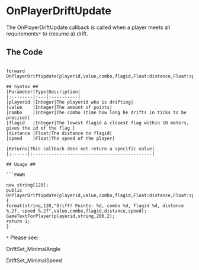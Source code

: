 # OnPlayerDriftUpdate #

The OnPlayerDriftUpdate callback is called when a player meets all requirements`*` to (resume a) drift.

## The Code ##
```PAWN

forward OnPlayerDriftUpdate(playerid,value,combo,flagid,Float:distance,Float:speed);```

## Syntax ##
|Parameter|Type|Description|
|:--------|:---|:----------|
|playerid |Integer|The playerid who is drifting|
|value    |Integer|The amount of points|
|combo    |Integer|The combo (time how long he drifts in ticks to be precise)|
|flagid   |Integer|The lowest flagid & closest flag within 10 meters, gives the id of the flag |
|distance |Float|The distance to flagid|
|speed    |Float|The speed of the player|

|Returns|This callback does not return a specific value|
|:------|:---------------------------------------------|

## Usage ##

```PAWN

new string[128];
public OnPlayerDriftUpdate(playerid,value,combo,flagid,Float:distance,Float:speed)
{
format(string,128,"Drift! Points: %d, combo %d, flagid %d, distance %.2f, speed %.2f",value,combo,flagid,distance,speed);
GameTextForPlayer(playerid,string,200,2);
return 1;
}
```

`*` Please see:

DriftSet\_MinimalAngle

DriftSet\_MinimalSpeed